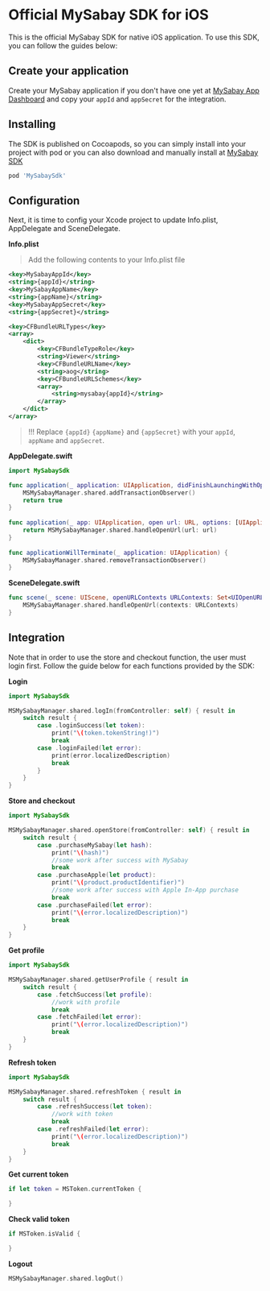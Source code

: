 # Official MySabay SDK for iOS

This is the official MySabay SDK for native iOS application. To use this SDK, you can follow the guides below:

## Create your application

Create your MySabay application if you don't have one yet at [MySabay App Dashboard](https://kh.mysabay.com:8443/index.html) and copy your `appId` 
and `appSecret` for the integration.

## Installing

The SDK is published on Cocoapods, so you can simply install into your project with pod or you can also download and manually install at [MySabay SDK](/MySabaySDK.zip)

```bash
pod 'MySabaySdk'
```

## Configuration
Next, it is time to config your Xcode project to update Info.plist, AppDelegate and SceneDelegate.

**Info.plist**

> Add the following contents to your Info.plist file 

```xml
<key>MySabayAppId</key>
<string>{appId}</string>
<key>MySabayAppName</key>
<string>{appName}</string>
<key>MySabayAppSecret</key>
<string>{appSecret}</string>
```

```xml
<key>CFBundleURLTypes</key>
<array>
    <dict>
        <key>CFBundleTypeRole</key>
	    <string>Viewer</string>
	    <key>CFBundleURLName</key>
	    <string>aog</string>
	    <key>CFBundleURLSchemes</key>
	    <array>
	        <string>mysabay{appId}</string>
	    </array>
	</dict>
</array>
```

> !!! Replace `{appId}` `{appName}` and `{appSecret}` with your `appId`, `appName` and `appSecret`. 


**AppDelegate.swift**

```swift
import MySabaySdk

func application(_ application: UIApplication, didFinishLaunchingWithOptions launchOptions: [UIApplication.LaunchOptionsKey: Any]?) -> Bool {
    MSMySabayManager.shared.addTransactionObserver()
    return true
}
    
func application(_ app: UIApplication, open url: URL, options: [UIApplication.OpenURLOptionsKey : Any] = [:]) -> Bool {
    return MSMySabayManager.shared.handleOpenUrl(url: url)
}
    
func applicationWillTerminate(_ application: UIApplication) {
    MSMySabayManager.shared.removeTransactionObserver()
}
```

**SceneDelegate.swift**

```swift
func scene(_ scene: UIScene, openURLContexts URLContexts: Set<UIOpenURLContext>) {
    MSMySabayManager.shared.handleOpenUrl(contexts: URLContexts)
}
```

## Integration

Note that in order to use the store and checkout function, the user must login first. 
Follow the guide below for each functions provided by the SDK:

**Login**

```swift
import MySabaySdk

MSMySabayManager.shared.logIn(fromController: self) { result in
    switch result {
        case .loginSuccess(let token):
            print("\(token.tokenString!)")
            break
        case .loginFailed(let error):
            print(error.localizedDescription)
            break
        }
    }
}
```

**Store and checkout**

```swift
import MySabaySdk

MSMySabayManager.shared.openStore(fromController: self) { result in
    switch result {
        case .purchaseMySabay(let hash):
            print("\(hash)")
            //some work after success with MySabay
            break
        case .purchaseApple(let product):
            print("\(product.productIdentifier)")
            //some work after success with Apple In-App purchase
            break
        case .purchaseFailed(let error):
            print("\(error.localizedDescription)")
            break
    }
}
```

**Get profile**

```swift
import MySabaySdk

MSMySabayManager.shared.getUserProfile { result in
    switch result {
        case .fetchSuccess(let profile):
            //work with profile
            break
        case .fetchFailed(let error):
            print("\(error.localizedDescription)")
            break
    }
}
```

**Refresh token**

```swift
import MySabaySdk

MSMySabayManager.shared.refreshToken { result in
    switch result {
        case .refreshSuccess(let token):
            //work with token
            break
        case .refreshFailed(let error):
            print("\(error.localizedDescription)")
            break
    }
}
```

**Get current token**

```swift
if let token = MSToken.currentToken {

}
```

**Check valid token**

```swift
if MSToken.isValid {

}
```

**Logout**

```swift
MSMySabayManager.shared.logOut()
```

